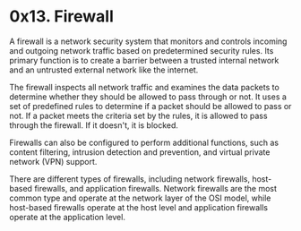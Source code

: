 # 0x13. Firewall
A firewall is a network security system that monitors and controls incoming and outgoing network traffic based on predetermined security rules. Its primary function is to create a barrier between a trusted internal network and an untrusted external network like the internet.

The firewall inspects all network traffic and examines the data packets to determine whether they should be allowed to pass through or not. It uses a set of predefined rules to determine if a packet should be allowed to pass or not. If a packet meets the criteria set by the rules, it is allowed to pass through the firewall. If it doesn't, it is blocked.

Firewalls can also be configured to perform additional functions, such as content filtering, intrusion detection and prevention, and virtual private network (VPN) support.

There are different types of firewalls, including network firewalls, host-based firewalls, and application firewalls. Network firewalls are the most common type and operate at the network layer of the OSI model, while host-based firewalls operate at the host level and application firewalls operate at the application level.
